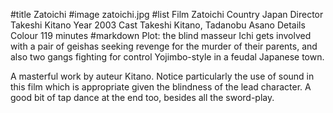 #title Zatoichi
#image	zatoichi.jpg
#list
Film	Zatoichi
Country	Japan
Director	Takeshi Kitano
Year	2003
Cast	Takeshi Kitano, Tadanobu Asano
Details	Colour 119 minutes
#markdown
Plot: the blind masseur Ichi gets involved with
a pair of geishas seeking revenge for the murder of
their parents, and also two gangs fighting for
control Yojimbo-style in a feudal Japanese town.

A masterful work by auteur Kitano.  Notice
particularly the use of sound in this film which
is appropriate given the blindness of the lead
character.  A good bit of tap dance at the end
too, besides all the sword-play.
